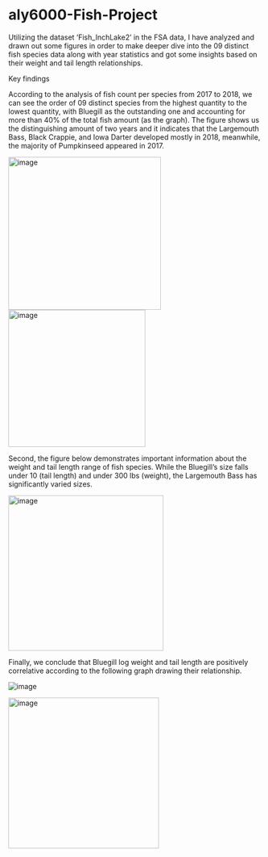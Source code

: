 # aly6000-Fish-Project
Utilizing the dataset ‘Fish_InchLake2’ in the FSA data, I have analyzed and drawn out some figures in order to make deeper dive into the 09 distinct fish species data along with year statistics and got some insights based on their weight and tail length relationships.  

Key findings 

According to the analysis of fish count per species from 2017 to 2018, we can see the order of 09 distinct species from the highest quantity to the lowest quantity, with Bluegill as the outstanding one and accounting for more than 40% of the total fish amount (as the graph). The figure shows us the distinguishing amount of two years and it indicates that the Largemouth Bass, 	Black Crappie, and Iowa Darter developed mostly in 2018, meanwhile, the majority of Pumpkinseed appeared in 2017. 

<img width="303" alt="image" src="https://github.com/janie140/aly6000-FishProject/assets/121474131/4fc1f481-20dd-4cc5-85be-f2abd7e002a1">

<img width="272" alt="image" src="https://github.com/janie140/aly6000-FishProject/assets/121474131/b71bf11e-ab32-40a1-8212-eed4e0f8a5d9">

Second, the figure below demonstrates important information about the weight and tail length range of fish species. While the Bluegill’s size falls under 10 (tail length) and under 300 lbs (weight), the Largemouth Bass has significantly varied sizes.

<img width="308" alt="image" src="https://github.com/janie140/aly6000-FishProject/assets/121474131/26be1cde-5876-4fc0-af3d-1d712fb9e915">

Finally, we conclude that Bluegill log weight and tail length are positively correlative according to the following graph drawing their relationship.

![image](https://github.com/janie140/aly6000-FishProject/assets/121474131/ab07530f-0232-422d-808e-529ec5405f61)


<img width="299" alt="image" src="https://github.com/janie140/aly6000-FishProject/assets/121474131/975e3bfc-c030-4dc6-a27a-e2b1caf7dd2d">


